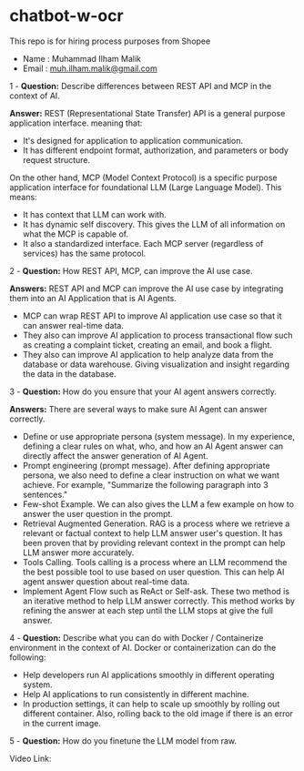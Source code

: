 # chatbot-w-ocr
This repo is for hiring process purposes from Shopee

* Name : Muhammad Ilham Malik
* Email : muh.ilham.malik@gmail.com


1 - **Question:** Describe differences between REST API and MCP in the context of AI.

**Answer:** REST (Representational State Transfer) API is a general purpose application interface. meaning that:
* It's designed for application to application communication.
* It has different endpoint format, authorization, and parameters or body request structure.

On the other hand, MCP (Model Context Protocol) is a specific purpose application interface for foundational LLM (Large Language Model). This means:

* It has context that LLM can work with.
* It has dynamic self discovery. This gives the LLM of all information on what the MCP is capable of.
* It also a standardized interface. Each MCP server (regardless of services) has the same protocol.

2 - **Question:** How REST API, MCP, can improve the AI use case.

**Answers:** REST API and MCP can improve the AI use case by integrating them into an AI Application that is AI Agents.
* MCP can wrap REST API to improve AI application use case so that it can answer real-time data.
* They also can improve AI application to process transactional flow such as creating a complaint ticket, creating an email, and book a flight.
* They also can improve AI application to help analyze data from the database or data warehouse. Giving visualization and insight regarding the data in the database.

3 - **Question:** How do you ensure that your AI agent answers correctly.

**Answers:** There are several ways to make sure AI Agent can answer correctly.
* Define or use appropriate persona (system message). In my experience, defining a clear rules on what, who, and how an AI Agent answer can directly affect the answer generation of AI Agent.
* Prompt engineering (prompt message). After defining appropriate persona, we also need to define a clear instruction on what we want achieve. For example, "Summarize the following paragraph into 3 sentences."
* Few-shot Example. We can also gives the LLM a few example on how to answer the user question in the prompt.
* Retrieval Augmented Generation. RAG is a process where we retrieve a relevant or factual context to help LLM answer user's question. It has been proven that by providing relevant context in the prompt can help LLM answer more accurately.
* Tools Calling. Tools calling is a process where an LLM recommend the the best possible tool to use based on user question. This can help AI agent answer question about real-time data.
* Implement Agent Flow such as ReAct or Self-ask. These two method is an iterative method to help LLM answer correctly. This method works by refining the answer at each step until the LLM stops at give the full answer.

4 - **Question:** Describe what you can do with Docker / Containerize environment in the context of AI.
Docker or containerization can do the following:
* Help developers run AI applications smoothly in different operating system.
* Help AI applications to run consistently in different machine.
* In production settings, it can help to scale up smoothly by rolling out different container. Also, rolling back to the old image if there is an error in the current image.

5 - **Question:** How do you finetune the LLM model from raw.


Video Link: 